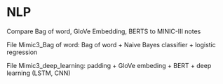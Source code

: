 # NLP
Compare Bag of word, GloVe Embedding, BERTS to MINIC-III notes 

File Mimic3_Bag of word: Bag of word + Naive Bayes classifier + logistic regression

File Mimic3_deep_learning: padding + GloVe embeding + BERT + deep learning (LSTM, CNN)
